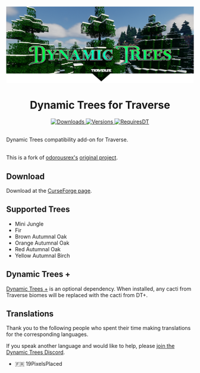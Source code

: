 ![](./dtt-cover.png)

<h1 align="center">
Dynamic Trees for Traverse
</h1>
<p align="center">
    <a href="https://www.curseforge.com/minecraft/mc-mods/dynamic-trees-traverse">
        <img src="http://cf.way2muchnoise.eu/dynamic-trees-traverse.svg"  alt="Downloads"/>
        <img src="http://cf.way2muchnoise.eu/versions/dynamic-trees-traverse.svg"  alt="Versions"/>
    </a>
    <a href="https://www.curseforge.com/minecraft/mc-mods/dynamictrees">
        <img src="http://cf.way2muchnoise.eu/title/dynamictrees_Requires_%20.svg"  alt="RequiresDT"/>
    </a>
</p>
<br>
Dynamic Trees compatibility add-on for Traverse.<br><br>

This is a fork of [odorousrex's](https://github.com/odorousrex) [original project](https://github.com/odorousrex/DynamicTreesTraverse). 

## Download
Download at the [CurseForge page](https://www.curseforge.com/minecraft/mc-mods/dynamic-trees-traverse).

## Supported Trees
- Mini Jungle
- Fir
- Brown Autumnal Oak
- Orange Autumnal Oak
- Red Autumnal Oak
- Yellow Autumnal Birch

## Dynamic Trees +
[Dynamic Trees +](https://www.curseforge.com/minecraft/mc-mods/dynamictreesplus) is an optional dependency. When installed, any cacti from Traverse biomes will be replaced with the cacti from DT+. 

## Translations
Thank you to the following people who spent their time making translations for the corresponding languages.

If you speak another language and would like to help, please [join the Dynamic Trees Discord](https://discord.gg/bGby2qxvqu).

- 🇫🇷 19PixelsPlaced
